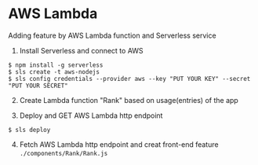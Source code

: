 # AWS Lambda 
Adding feature by AWS Lambda function and Serverless service

1. Install Serverless and connect to AWS
```
$ npm install -g serverless
$ sls create -t aws-nodejs
$ sls config credentials --provider aws --key "PUT YOUR KEY" --secret "PUT YOUR SECRET"
```

2. Create Lambda function "Rank" based on usage(entries) of the app  

3. Deploy and GET AWS Lambda http endpoint

```
$ sls deploy
```

4. Fetch AWS Lambda http endpoint and creat front-end feature `./components/Rank/Rank.js`

